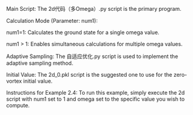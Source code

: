 Main Script: The 2d代码（多Omega）.py script is the primary program.

Calculation Mode (Parameter: num1):

num1=1: Calculates the ground state for a single omega value.

num1 > 1: Enables simultaneous calculations for multiple omega values.

Adaptive Sampling: The 自适应优化.py script is used to implement the adaptive sampling method.

Initial Value: The 2d_0.pkl script is the suggested one to use for the zero-vortex initial value.

Instructions for Example 2.4: To run this example, simply execute the 2d script with num1 set to 1 and omega set to the specific value you wish to compute.
